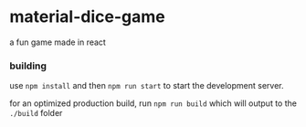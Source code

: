 # material-dice-game
a fun game made in react

### building
use `npm install` and then `npm run start` to start the development server.

for an optimized production build, run `npm run build` which will output to the `./build` folder
